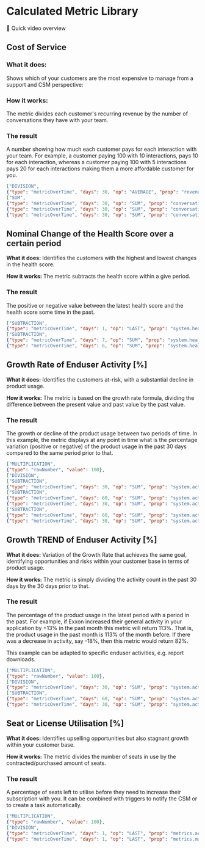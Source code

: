 # Calculated Metric Library

🎥 Quick video overview

## Cost of Service

### What it does:

Shows which of your customers are the most expensive to manage from a support and CSM perspective:

### How it works:

The metric divides each customer's recurring revenue by the number of conversations they have with your team.

### The result

A number showing how much each customer pays for each interaction with your team. For example, a customer paying 100 with 10 interactions, pays 10 for each interaction, whereas a customer paying 100 with 5 interactions pays 20 for each interactions making them a more affordable customer for you.

```json
["DIVISION",
{"type": "metricOverTime", "days": 30, "op": "AVERAGE", "prop": "revenue.rrvalue"},
["SUM",
{"type": "metricOverTime", "days": 30, "op": "SUM", "prop": "conversations.type1"},
{"type": "metricOverTime", "days": 30, "op": "SUM", "prop": "conversations.type2"},
{"type": "metricOverTime", "days": 30, "op": "SUM", "prop": "conversations.type3"}]
```

## Nominal Change of the Health Score over a certain period

**What it does:** Identifies the customers with the highest and lowest changes in the health score.

**How it works:** The metric subtracts the health score within a give period.

### The result

The positive or negative value between the latest health score and the health score some time in the past.

```json
["SUBTRACTION",
{"type": "metricOverTime", "days": 1, "op": "LAST", "prop": "system.health"},
["SUBTRACTION",
{"type": "metricOverTime", "days": 7, "op": "SUM", "prop": "system.health"},
{"type": "metricOverTime", "days": 6, "op": "SUM", "prop": "system.health"}]]
```

## Growth Rate of Enduser Activity [%]

**What it does:** Identifies the customers at-risk, with a substantial decline in product usage.

**How it works:** The metric is based on the growth rate formula, dividing the difference between the present value and past value by the past value.

### The result

The growth or decline of the product usage between two periods of time. In this example, the metric displays at any point in time what is the percentage variation (positive or negative) of the product usage in the past 30 days compared to the same period prior to that.

```json
["MULTIPLICATION",
{"type": "rawNumber", "value": 100},
["DIVISION",
["SUBTRACTION",
{"type": "metricOverTime", "days": 30, "op": "SUM", "prop": "system.activity_count"},
["SUBTRACTION",
{"type": "metricOverTime", "days": 60, "op": "SUM", "prop": "system.activity_count"},
{"type": "metricOverTime", "days": 30, "op": "SUM", "prop": "system.activity_count"}]],
["SUBTRACTION",
{"type": "metricOverTime", "days": 60, "op": "SUM", "prop": "system.activity_count"},
{"type": "metricOverTime", "days": 30, "op": "SUM", "prop": "system.activity_count"}]]]
```

## Growth TREND of Enduser Activity [%]

**What it does:** Variation of the Growth Rate that achieves the same goal, identifying opportunities and risks within your customer base in terms of product usage.

**How it works:** The metric is simply dividing the activity count in the past 30 days by the 30 days prior to that.

### The result

The percentage of the product usage in the latest period with a period in the past. For example, if Exxon increased their general activity in your application by +13% in the past month this metric will return 113%. That is, the product usage in the past month is 113% of the month before. If there was a decrease in activity, say -18%, then this metric would return 82%.

This example can be adapted to specific enduser activities, e.g. report downloads.

```json
["MULTIPLICATION",
{"type": "rawNumber", "value": 100},
["DIVISION",
{"type": "metricOverTime", "days": 30, "op": "SUM", "prop": "system.activity_count"},
["SUBTRACTION",
{"type": "metricOverTime", "days": 60, "op": "SUM", "prop": "system.activity_count"},
{"type": "metricOverTime", "days": 30, "op": "SUM", "prop": "system.activity_count"}]]]
```

## Seat or License Utilisation [%]

**What it does:** Identifies upselling opportunities but also stagnant growth within your customer base.

**How it works:** The metric divides the number of seats in use by the contracted/purchased amount of seats.

### The result

A percentage of seats left to utilise before they need to increase their subscription with you. It can be combined with triggers to notify the CSM or to create a task automatically.

```json
["MULTIPLICATION",
{"type": "rawNumber", "value": 100},
["DIVISION",
{"type": "metricOverTime", "days": 1, "op": "LAST", "prop": "metrics.active_seats"},
{"type": "metricOverTime", "days": 1, "op": "LAST", "prop": "metrics.max_seats"}]]
```
